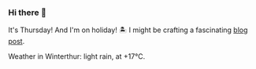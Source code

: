 ### Hi there :wave:

It's Thursday! And I'm on holiday! :desert_island: I might be crafting a fascinating [blog post](https://www.benjaminwuethrich.dev).

Weather in Winterthur: light rain, at +17°C.
